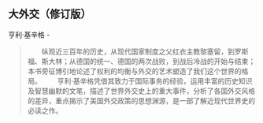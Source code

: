 ## 大外交（修订版）

亨利·基辛格  -  

> 　　纵观近三百年的历史，从现代国家制度之父红衣主教黎塞留，到罗斯福、斯大林；从德国的统一、德国的两次战败，到战后冷战的开始与结束；本书旁征博引地论述了权利的均衡与外交的艺术塑造了我们这个世界的格局。    　　亨利·基辛格凭借其致力于国际事务的经验，运用丰富的历史知识及智慧幽默的文笔，描述了世界外交史上的重大事件，分析了各国外交风格的差异，重点揭示了美国外交政策的思想渊源，是一部了解近现代世界史的必读之作。
